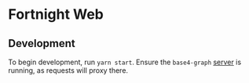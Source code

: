 # Fortnight Web

## Development
To begin development, run `yarn start`. Ensure the `base4-graph` [server](https://github.com/cygnusb2b/base4-graph) is running, as requests will proxy there.
